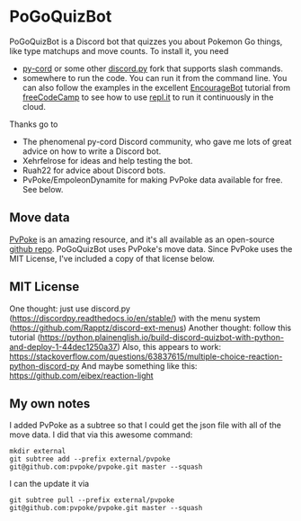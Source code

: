 # PoGoQuizBot

PoGoQuizBot is a Discord bot that quizzes you about Pokemon Go things, like type matchups and move counts. To install it, you need

* [py-cord](https://github.com/Pycord-Development/pycord) or some other [discord.py](https://discordpy.readthedocs.io/en/stable/) fork that supports slash commands.
* somewhere to run the code. You can run it from the command line. You can also follow the examples in the excellent [EncourageBot](https://www.freecodecamp.org/news/create-a-discord-bot-with-python/) tutorial from [freeCodeCamp](https://www.freecodecamp.org/) to see how to use [repl.it](https://replit.com/~) to run it continuously in the cloud.

Thanks go to

* The phenomenal py-cord Discord community, who gave me lots of great advice on how to write a Discord bot.
* Xehrfelrose for ideas and help testing the bot.
* Ruah22 for advice about Discord bots.
* PvPoke/EmpoleonDynamite for making PvPoke data available for free. See below.

## Move data
[PvPoke](https://pvpoke.com/) is an amazing resource, and it's all available as an open-source [github repo](https://github.com/pvpoke/pvpoke). PoGoQuizBot uses PvPoke's move data. Since PvPoke uses the MIT License, I've included a copy of that license below.


## MIT License

One thought: just use discord.py (https://discordpy.readthedocs.io/en/stable/) with the menu system (https://github.com/Rapptz/discord-ext-menus)
Another thought: follow this tutorial (https://python.plainenglish.io/build-discord-quizbot-with-python-and-deploy-1-44dec1250a37)
Also, this appears to work: https://stackoverflow.com/questions/63837615/multiple-choice-reaction-python-discord-py
And maybe something like this: https://github.com/eibex/reaction-light

## My own notes

I added PvPoke as a subtree so that I could get the json file with all of the move data. I did that via this awesome command:

```
mkdir external
git subtree add --prefix external/pvpoke git@github.com:pvpoke/pvpoke.git master --squash
```

I can the update it via 
```
git subtree pull --prefix external/pvpoke git@github.com:pvpoke/pvpoke.git master --squash
```
